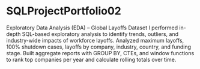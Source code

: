 # SQLProjectPortfolio02
Exploratory Data Analysis (EDA) – Global Layoffs Dataset
I performed in-depth SQL-based exploratory analysis to identify trends, outliers, and industry-wide impacts of workforce layoffs. 
Analyzed maximum layoffs, 100% shutdown cases, layoffs by company, industry, country, and funding stage. 
Built aggregate reports with GROUP BY, CTEs, and window functions to rank top companies per year and calculate rolling totals over time.
